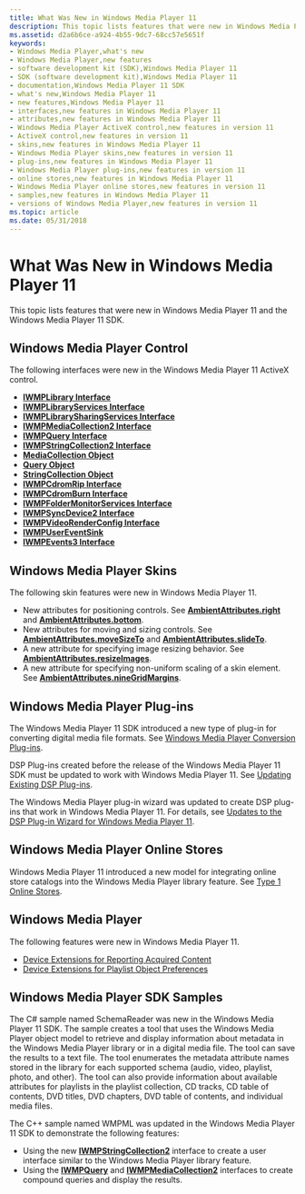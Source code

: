 ```yaml
---
title: What Was New in Windows Media Player 11
description: This topic lists features that were new in Windows Media Player 11 and the Windows Media Player 11 SDK.
ms.assetid: d2a6b6ce-a924-4b55-9dc7-68cc57e5651f
keywords:
- Windows Media Player,what's new
- Windows Media Player,new features
- software development kit (SDK),Windows Media Player 11
- SDK (software development kit),Windows Media Player 11
- documentation,Windows Media Player 11 SDK
- what's new,Windows Media Player 11
- new features,Windows Media Player 11
- interfaces,new features in Windows Media Player 11
- attributes,new features in Windows Media Player 11
- Windows Media Player ActiveX control,new features in version 11
- ActiveX control,new features in version 11
- skins,new features in Windows Media Player 11
- Windows Media Player skins,new features in version 11
- plug-ins,new features in Windows Media Player 11
- Windows Media Player plug-ins,new features in version 11
- online stores,new features in Windows Media Player 11
- Windows Media Player online stores,new features in version 11
- samples,new features in Windows Media Player 11
- versions of Windows Media Player,new features in version 11
ms.topic: article
ms.date: 05/31/2018
---
```


# What Was New in Windows Media Player 11

This topic lists features that were new in Windows Media Player 11 and the Windows Media Player 11 SDK.

## Windows Media Player Control

The following interfaces were new in the Windows Media Player 11 ActiveX control.

-   [**IWMPLibrary Interface**](/windows/desktop/api/wmp/nn-wmp-iwmplibrary)
-   [**IWMPLibraryServices Interface**](/windows/desktop/api/wmp/nn-wmp-iwmplibraryservices)
-   [**IWMPLibrarySharingServices Interface**](/windows/desktop/api/wmp/nn-wmp-iwmplibrarysharingservices)
-   [**IWMPMediaCollection2 Interface**](/windows/desktop/api/wmp/nn-wmp-iwmpmediacollection2)
-   [**IWMPQuery Interface**](/windows/desktop/api/wmp/nn-wmp-iwmpquery)
-   [**IWMPStringCollection2 Interface**](/windows/desktop/api/wmp/nn-wmp-iwmpstringcollection2)
-   [**MediaCollection Object**](mediacollection-object.md)
-   [**Query Object**](query-object.md)
-   [**StringCollection Object**](stringcollection-object.md)
-   [**IWMPCdromRip Interface**](/windows/desktop/api/wmp/nn-wmp-iwmpcdromrip)
-   [**IWMPCdromBurn Interface**](/windows/desktop/api/wmp/nn-wmp-iwmpcdromburn)
-   [**IWMPFolderMonitorServices Interface**](/windows/desktop/api/wmp/nn-wmp-iwmpfoldermonitorservices)
-   [**IWMPSyncDevice2 Interface**](/windows/desktop/api/wmp/nn-wmp-iwmpsyncdevice2)
-   [**IWMPVideoRenderConfig Interface**](/windows/desktop/api/wmprealestate/nn-wmprealestate-iwmpvideorenderconfig)
-   [**IWMPUserEventSink**](/windows/desktop/api/wmpservices/nn-wmpservices-iwmpusereventsink)
-   [**IWMPEvents3 Interface**](/windows/desktop/api/wmp/nn-wmp-iwmpevents3)

## Windows Media Player Skins

The following skin features were new in Windows Media Player 11.

-   New attributes for positioning controls. See [**AmbientAttributes.right**](ambientattributes-right.md) and [**AmbientAttributes.bottom**](ambientattributes-bottom.md).
-   New attributes for moving and sizing controls. See [**AmbientAttributes.moveSizeTo**](ambientattributes-movesizeto.md) and [**AmbientAttributes.slideTo**](ambientattributes-slideto.md).
-   A new attribute for specifying image resizing behavior. See [**AmbientAttributes.resizeImages**](ambientattributes-resizeimages.md).
-   A new attribute for specifying non-uniform scaling of a skin element. See [**AmbientAttributes.nineGridMargins**](ambientattributes-ninegridmargins.md).

## Windows Media Player Plug-ins

The Windows Media Player 11 SDK introduced a new type of plug-in for converting digital media file formats. See [Windows Media Player Conversion Plug-ins](windows-media-player-conversion-plug-ins.md).

DSP Plug-ins created before the release of the Windows Media Player 11 SDK must be updated to work with Windows Media Player 11. See [Updating Existing DSP Plug-ins](updating-existing-dsp-plug-ins.md).

The Windows Media Player plug-in wizard was updated to create DSP plug-ins that work in Windows Media Player 11. For details, see [Updates to the DSP Plug-in Wizard for Windows Media Player 11](updates-to-the-dsp-plug-in-wizard-for-windows-media-player-11.md).

## Windows Media Player Online Stores

Windows Media Player 11 introduced a new model for integrating online store catalogs into the Windows Media Player library feature. See [Type 1 Online Stores](type-1-online-stores.md).

## Windows Media Player

The following features were new in Windows Media Player 11.

-   [Device Extensions for Reporting Acquired Content](device-extensions-for-reporting-acquired-content.md)
-   [Device Extensions for Playlist Object Preferences](device-extensions-for-playlist-object-preferences.md)

## Windows Media Player SDK Samples

The C# sample named SchemaReader was new in the Windows Media Player 11 SDK. The sample creates a tool that uses the Windows Media Player object model to retrieve and display information about metadata in the Windows Media Player library or in a digital media file. The tool can save the results to a text file. The tool enumerates the metadata attribute names stored in the library for each supported schema (audio, video, playlist, photo, and other). The tool can also provide information about available attributes for playlists in the playlist collection, CD tracks, CD table of contents, DVD titles, DVD chapters, DVD table of contents, and individual media files.

The C++ sample named WMPML was updated in the Windows Media Player 11 SDK to demonstrate the following features:

-   Using the new [**IWMPStringCollection2**](/windows/desktop/api/wmp/nn-wmp-iwmpstringcollection2) interface to create a user interface similar to the Windows Media Player library feature.
-   Using the [**IWMPQuery**](/windows/desktop/api/wmp/nn-wmp-iwmpquery) and [**IWMPMediaCollection2**](/windows/desktop/api/wmp/nn-wmp-iwmpmediacollection2) interfaces to create compound queries and display the results.

 

 




